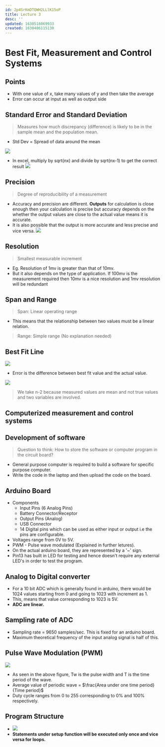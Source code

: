 ```yaml
---
id: 2p4SrKmDTQWH2LLlK15oP
title: Lecture 3
desc: ''
updated: 1630516069933
created: 1630406115130
---
```


# Best Fit, Measurement and Control Systems

## Points
* With one value of x, take many values of y and then take the average
* Error can occur at input as well as output side
## Standard Error and Standard Deviation
> Measures how much discrepancy (difference) is likely to be in the sample mean and the population mean.

* Std Dev = Spread of data around the mean

![](/assets/images/2021-08-27-09-42-54.png)
* In excel, multiply by sqrt(nx) and divide by sqrt(nx-1) to get the correct result
![](/assets/images/2021-08-27-09-44-23.png)
## Precision
> Degree of reproducibility of a measurement

* Accuracy and precision are different. **Outputs** for calculation is close enough then your calculation is precise but accuracy depends on the whether the output values are close to the actual value means it is accurate.
* It is also possible that the output is more accurate and less precise and vice versa.
![](/assets/images/2021-08-31-23-19-59.png)

## Resolution
> Smallest measurable increment

* Eg. Resolution of 1mv is greater than that of 10mv.
* But it also depends on the type of application. If 100mv is the measurement required then 10mv is a nice resolution and 1mv resolution will be redundant
## Span and Range
> Span: Linear operating range

* This means that the relationship between two values must be a linear relation.

> Range: Simple range (No explanation needed)

## Best Fit Line
![](/assets/images/2021-08-27-10-03-26.png)
* Error is the difference between best fit value and the actual value.

![](/assets/images/2021-08-27-10-09-13.png)
> We take n-2 because measured values are mean and not true values and two variables are involved.

## Computerized measurement and control systems

## Development of software
> Question to think: How to store the software or computer program in the circuit board?

* General purpose computer is required to build a software for specific purpose computer.
* Write the code in the laptop and then upload the code on the board.

## Arduino Board
* Components
    * Input Pins (6 Analog Pins)
    * Battery Connector/Receptor
    * Output Pins (Analog)
    * USB Connector
    * 14 Digital pins which can be used as either input or output i.e the pins are configurable.
* Voltages range from 0V to 5V.
* PWM - Pulse wave modulated (Explained in further letures).
* On the actual arduino board, they are represented by a '~' sign.
* Pin13 has built in LED for testing and hence doesn't require any external LED's in order to test the program.

## Analog to Digital converter
* For a 10 bit ADC which is generally found in arduino, there would be 1024 values starting from 0 and going to 1023 with increment as 1.
* This, means that value corresponding to 1023 is 5V.
* **ADC are linear.**

## Sampling rate of ADC
* Sampling rate = 9650 samples/sec. This is fixed for an arduino board.
* Maximum theoretical frequency of the input analog signal is half of this.

## Pulse Wave Modulation (PWM)
![](/assets/images/2021-09-01-22-26-19.png)
* As seen in the above figure, Tw is the pulse width and T is the time period of the wave.
* Average value of periodic wave = $\frac{Area under one time period}{Time period}$
* Duty cycle ranges from 0 to 255 corresponding to 0% and 100% respectively.

## Program Structure
* ![](/assets/images/2021-09-01-22-31-18.png)
* **Statements under setup function will be executed only once and vice versa for loops.**